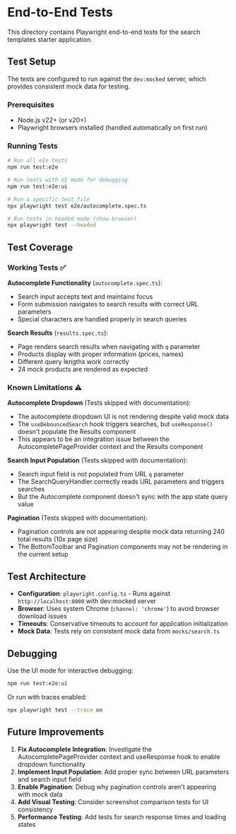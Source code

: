 # End-to-End Tests

This directory contains Playwright end-to-end tests for the search templates starter application.

## Test Setup

The tests are configured to run against the `dev:mocked` server, which provides consistent mock data for testing.

### Prerequisites

- Node.js v22+ (or v20+)
- Playwright browsers installed (handled automatically on first run)

### Running Tests

```bash
# Run all e2e tests
npm run test:e2e

# Run tests with UI mode for debugging
npm run test:e2e:ui

# Run a specific test file
npx playwright test e2e/autocomplete.spec.ts

# Run tests in headed mode (show browser)
npx playwright test --headed
```

## Test Coverage

### Working Tests ✅

**Autocomplete Functionality** (`autocomplete.spec.ts`):
- Search input accepts text and maintains focus
- Form submission navigates to search results with correct URL parameters
- Special characters are handled properly in search queries

**Search Results** (`results.spec.ts`):
- Page renders search results when navigating with `q` parameter
- Products display with proper information (prices, names)
- Different query lengths work correctly
- 24 mock products are rendered as expected

### Known Limitations ⚠️

**Autocomplete Dropdown** (Tests skipped with documentation):
- The autocomplete dropdown UI is not rendering despite valid mock data
- The `useDebouncedSearch` hook triggers searches, but `useResponse()` doesn't populate the Results component
- This appears to be an integration issue between the AutocompletePageProvider context and the Results component

**Search Input Population** (Tests skipped with documentation):
- Search input field is not populated from URL `q` parameter
- The SearchQueryHandler correctly reads URL parameters and triggers searches
- But the Autocomplete component doesn't sync with the app state query value

**Pagination** (Tests skipped with documentation):
- Pagination controls are not appearing despite mock data returning 240 total results (10x page size)
- The BottomToolbar and Pagination components may not be rendering in the current setup

## Test Architecture

- **Configuration**: `playwright.config.ts` - Runs against `http://localhost:8000` with dev:mocked server
- **Browser**: Uses system Chrome (`channel: 'chrome'`) to avoid browser download issues
- **Timeouts**: Conservative timeouts to account for application initialization
- **Mock Data**: Tests rely on consistent mock data from `mocks/search.ts`

## Debugging

Use the UI mode for interactive debugging:

```bash
npm run test:e2e:ui
```

Or run with traces enabled:

```bash
npx playwright test --trace on
```

## Future Improvements

1. **Fix Autocomplete Integration**: Investigate the AutocompletePageProvider context and useResponse hook to enable dropdown functionality
2. **Implement Input Population**: Add proper sync between URL parameters and search input field
3. **Enable Pagination**: Debug why pagination controls aren't appearing with mock data
4. **Add Visual Testing**: Consider screenshot comparison tests for UI consistency
5. **Performance Testing**: Add tests for search response times and loading states